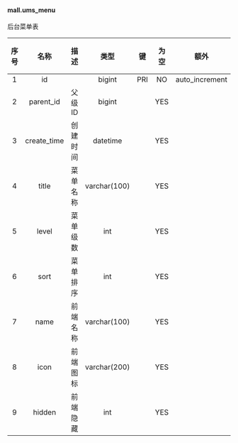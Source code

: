 #### mall.ums_menu 
后台菜单表

| 序号 | 名称 | 描述 | 类型 | 键 | 为空 | 额外 | 默认值 |
| :--: | :--: | :--: | :--: | :--: | :--: | :--: | :--: |
| 1 | id |  | bigint | PRI | NO | auto_increment |  |
| 2 | parent_id | 父级ID | bigint |  | YES |  |  |
| 3 | create_time | 创建时间 | datetime |  | YES |  |  |
| 4 | title | 菜单名称 | varchar(100) |  | YES |  |  |
| 5 | level | 菜单级数 | int |  | YES |  |  |
| 6 | sort | 菜单排序 | int |  | YES |  |  |
| 7 | name | 前端名称 | varchar(100) |  | YES |  |  |
| 8 | icon | 前端图标 | varchar(200) |  | YES |  |  |
| 9 | hidden | 前端隐藏 | int |  | YES |  |  |
